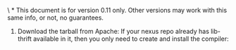 \ * This document is for version 0.11 only. Other versions may work with this same info, or not, no guarantees.

1. Download the tarball from Apache: 
If your nexus repo already has lib-thrift available in it, then you only need to create and install the compiler:

